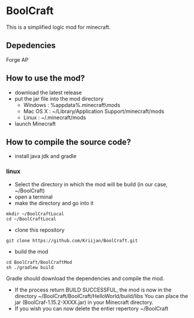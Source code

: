 # BoolCraft

This is a simplified logic mod for minecraft.

## Depedencies 

Forge AP

## How to use the mod?

- download the latest release
- put the jar file into the mod directory
    * Windows : %appdata%\.minecraft\mods
    * Mac OS X : ~/Library/Application Support/minecraft/mods
    * Linux : ~/.minecraft/mods
- launch Minecraft

## How to compile the source code?

- install java jdk and gradle

### linux 
- Select the directory in which the mod will be build (in our case, ~/BoolCraft)
- open a terminal
- make the directory and go into it
```
mkdir ~/BoolCraftLocal
cd ~/BoolCraftLocal
```
- clone this repository
```
git clone https://github.com/Kriijan/BoolCraft.git
```
- build the mod
```
cd BoolCraft/BoolCraftMod
sh ./gradlew build
```

Gradle should download the dependencies and compile the mod.
- If the process return BUILD SUCCESSFUL, the mod is now in the directory ~/BoolCraft/BoolCraft/HelloWorld/build/libs
You can place the jar (BoolCraf-1.15.2-XXXX.jar) in your Minecraft directory.
- If you wish you can now delete the entier repertory ~/BoolCraft
